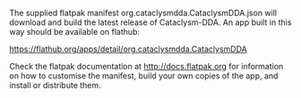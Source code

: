 The supplied flatpak manifest org.cataclysmdda.CataclysmDDA.json will
download and build the latest release of Cataclysm-DDA.  An app built in
this way should be available on flathub:

  https://flathub.org/apps/detail/org.cataclysmdda.CataclysmDDA

Check the flatpak documentation at http://docs.flatpak.org for
information on how to customise the manifest, build your own copies of
the app, and install or distribute them.

